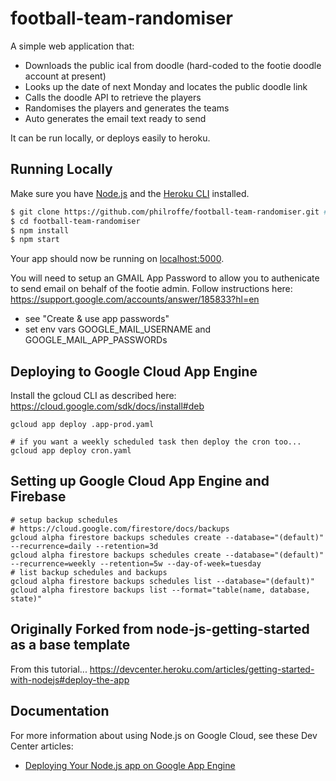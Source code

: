 # football-team-randomiser

A simple web application that:
- Downloads the public ical from doodle (hard-coded to the footie doodle account at present)
- Looks up the date of next Monday and locates the public doodle link
- Calls the doodle API to retrieve the players
- Randomises the players and generates the teams
- Auto generates the email text ready to send

It can be run locally, or deploys easily to heroku.

## Running Locally

Make sure you have [Node.js](http://nodejs.org/) and the [Heroku CLI](https://cli.heroku.com/) installed.

```sh
$ git clone https://github.com/philroffe/football-team-randomiser.git # or clone your own fork
$ cd football-team-randomiser
$ npm install
$ npm start
```

Your app should now be running on [localhost:5000](http://localhost:5000/).

You will need to setup an GMAIL App Password to allow you to authenicate to send email on behalf of the footie admin.  Follow instructions here:
https://support.google.com/accounts/answer/185833?hl=en
 - see "Create & use app passwords"
 - set env vars GOOGLE_MAIL_USERNAME and GOOGLE_MAIL_APP_PASSWORDs


## Deploying to Google Cloud App Engine

Install the gcloud CLI as described here: https://cloud.google.com/sdk/docs/install#deb

```
gcloud app deploy .app-prod.yaml

# if you want a weekly scheduled task then deploy the cron too...
gcloud app deploy cron.yaml
```

## Setting up Google Cloud App Engine and Firebase

```
# setup backup schedules
# https://cloud.google.com/firestore/docs/backups
gcloud alpha firestore backups schedules create --database="(default)" --recurrence=daily --retention=3d
gcloud alpha firestore backups schedules create --database="(default)" --recurrence=weekly --retention=5w --day-of-week=tuesday
# list backup schedules and backups
gcloud alpha firestore backups schedules list --database="(default)"
gcloud alpha firestore backups list --format="table(name, database, state)"
```

## Originally Forked from node-js-getting-started as a base template

From this tutorial...
https://devcenter.heroku.com/articles/getting-started-with-nodejs#deploy-the-app

## Documentation

For more information about using Node.js on Google Cloud, see these Dev Center articles:

- [Deploying Your Node.js app on Google App Engine](https://cloud.google.com/appengine/docs/standard/nodejs/building-app/deploying-web-service)

